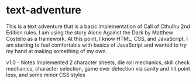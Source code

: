 # text-adventure

This is a text adventure that is a basic implementation of Call of Cthulhu 2nd Edition rules. I am using the story Alone Against the Dark by Matthew Costello as a framework. At this point, I know HTML, CSS, and JavaScript. I am starting to feel comfortable with basics of JavaScript and wanted to try my hand at making something of my own.

v1.0 - Notes
Implemented 2 character sheets, die roll mechanics, skill check mechanics, character selection, game over detection via sanity and hit point loss, and some minor CSS styles

